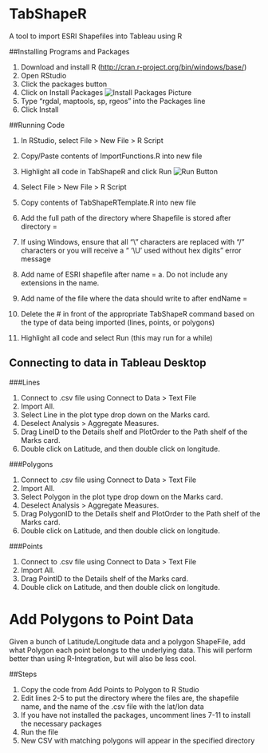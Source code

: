 TabShapeR
=========

A tool to import ESRI Shapefiles into Tableau using R

##Installing Programs and Packages

1. Download and install R (http://cran.r-project.org/bin/windows/base/)
2. Open RStudio
3. Click the packages button
4. Click on Install Packages
![Install Packages Picture](https://cloud.githubusercontent.com/assets/8462624/3945251/7f9f1476-2636-11e4-8823-915eeb7e202a.png)
6.	Type “rgdal, maptools, sp, rgeos” into the Packages line
7.	Click Install

##Running Code

1.	In RStudio, select File > New File > R Script
2.	Copy/Paste contents of ImportFunctions.R into new file
3.	Highlight all code in TabShapeR and click Run
![Run Button](https://cloud.githubusercontent.com/assets/8462624/3945252/7fa04e22-2636-11e4-9cec-b3f26d6713e3.png)
4.	Select File > New File > R Script
5.	Copy contents of TabShapeRTemplate.R into new file
6.	Add the full path of the directory where Shapefile is stored after directory =
  1.	If using Windows, ensure that all “\” characters are replaced with “/” characters or you will receive a “ ‘\U’ used without hex digits” error message

7.	Add name of ESRI shapefile after name =
a.	Do not include any extensions in the name.
8.	Add name of the file where the data should write to after endName =
9.	Delete the # in front of the appropriate TabShapeR command based on the type of data being imported (lines, points, or polygons) 
10.	Highlight all code and select Run (this may run for a while)

## Connecting to data in Tableau Desktop
###Lines
1.	Connect to .csv file using Connect to Data > Text File
2.	Import All.
3.	Select Line in the plot type drop down on the Marks card.
4.	Deselect Analysis > Aggregate Measures.
5.	Drag LineID to the Details shelf and PlotOrder to the Path shelf of the Marks card.
6.	Double click on Latitude, and then double click on longitude.

###Polygons
1.	Connect to .csv file using Connect to Data > Text File
2.	Import All.
3.	Select Polygon in the plot type drop down on the Marks card.
4.	Deselect Analysis > Aggregate Measures.
5.	Drag PolygonID to the Details shelf and PlotOrder to the Path shelf of the Marks card.
6.	Double click on Latitude, and then double click on longitude.

###Points
1.	Connect to .csv file using Connect to Data > Text File
2.	Import All.
3.	Drag PointID to the Details shelf of the Marks card.
4.	Double click on Latitude, and then double click on longitude.

Add Polygons to Point Data
==========================

Given a bunch of Latitude/Longitude data and a polygon ShapeFile, add what Polygon each point belongs to the underlying data. This will perform better than using R-Integration, but will also be less cool.

##Steps
1. Copy the code from Add Points to Polygon to R Studio
2. Edit lines 2-5 to put the directory where the files are, the shapefile name, and the name of the .csv file with the lat/lon data
3. If you have not installed the packages, uncomment lines 7-11 to install the necessary packages
4. Run the file
5. New CSV with matching polygons will appear in the specified directory

